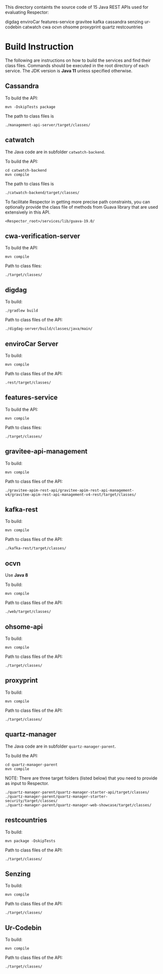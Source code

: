 This directory containts the source code of 15 Java REST APIs used for evaluating Respector:

digdag
enviroCar
features-service
gravitee
kafka
cassandra
senzing
ur-codebin
catwatch
cwa
ocvn
ohsome
proxyprint
quartz
restcountries


# Build Instruction

The following are instructions on how to build the services and find their class files. Commands should be executed in the root directory of each service. The JDK version is **Java 11** unless specified otherwise.

## Cassandra

To build the API:

 ```
mvn -DskipTests package
 ```
 
 The path to class files is
 
 ```
 ./management-api-server/target/classes/
 ```

## catwatch

The Java code are in subfolder `catwatch-backend`.

To build the API:

```
cd catwatch-backend
mvn compile
```

The path to class files is

```
./catwatch-backend/target/classes/
```

To facilitate Respector in getting more precise path constraints, you can optionally provide the class file of methods from Guava library that are used extensively in this API.

```
<Respector_root>/services/lib/guava-19.0/
```

## cwa-verification-server

To build the API:

```
mvn compile
```

Path to class files:

```
./target/classes/
```

## digdag

To build:

```
./gradlew build
```

Path to class files of the API:

```
./digdag-server/build/classes/java/main/
```

## enviroCar Server

To build:

```
mvn compile
```

Path to class files of the API:

```
.rest/target/classes/
```


## features-service

To build the API:

```
mvn compile
```

Path to class files:

```
./target/classes/
```

## gravitee-api-management

To build:

```
mvn compile
```

Path to class files of the API:

```
./gravitee-apim-rest-api/gravitee-apim-rest-api-management-v4/gravitee-apim-rest-api-management-v4-rest/target/classes/
```

## kafka-rest

To build:

```
mvn compile
```

Path to class files of the API:

```
./kafka-rest/target/classes/
```

## ocvn

Use **Java 8**

To build:

```
mvn compile
```

Path to class files of the API:

```
./web/target/classes/
```

## ohsome-api

To build:

```
mvn compile
```

Path to class files of the API:

```
./target/classes/
```

## proxyprint

To build:

```
mvn compile
```

Path to class files of the API:

```
./target/classes/
```

## quartz-manager

The Java code are in subfolder `quartz-manager-parent`.

To build the API:

```
cd quartz-manager-parent
mvn compile
```

NOTE: There are three target folders (listed below) that you need to provide as input to Respector.

```
./quartz-manager-parent/quartz-manager-starter-api/target/classes/
./quartz-manager-parent/quartz-manager-starter-security/target/classes/
./quartz-manager-parent/quartz-manager-web-showcase/target/classes/
```

## restcountries

To build:

```
mvn package -DskipTests
```

Path to class files of the API:

```
./target/classes/
```

## Senzing

To build:

```
mvn compile
```

Path to class files of the API:

```
./target/classes/
```

## Ur-Codebin

To build:

```
mvn compile
```

Path to class files of the API:

```
./target/classes/
```
